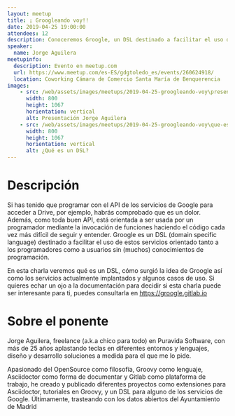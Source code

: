 ```yaml
---
layout: meetup
title: ¡ Groogleando voy!!
date: 2019-04-25 19:00:00
attendees: 12
description: Conoceremos Groogle, un DSL destinado a facilitar el uso de los servicios de Google Drive orientado tanto a los programadores como a usuarios
speaker:
  name: Jorge Aguilera
meetupinfo:
  description: Evento en meetup.com
  url: https://www.meetup.com/es-ES/gdgtoledo_es/events/260624918/
  location: Coworking Cámara de Comercio Santa María de Benquerencia
images:
    - src: /web/assets/images/meetups/2019-04-25-groogleando-voy\presentacion-jorge-aguilera.jpg
      width: 800
      height: 1067
      horientation: vertical
      alt: Presentación Jorge Aguilera
    - src: /web/assets/images/meetups/2019-04-25-groogleando-voy\que-es-un-dsl.jpg
      width: 800
      height: 1067
      horientation: vertical
      alt: ¿Qué es un DSL?
---
```


# Descripción
Si has tenido que programar con el API de los servicios de Google para acceder a Drive, por ejemplo, habrás comprobado que es un dolor. Además, como toda buen API, está orientada a ser usada por un programador mediante la invocación de funciones haciendo el código cada vez más difícil de seguir y entender. Groogle es un DSL (domain specific language) destinado a facilitar el uso de estos servicios orientado tanto a los programadores como a usuarios sin (muchos) conocimientos de programación.

En esta charla veremos qué es un DSL, cómo surgió la idea de Groogle así como los servicios actualmente implantados y algunos casos de uso. Si quieres echar un ojo a la documentación para decidir si esta charla puede ser interesante para ti, puedes consultarla en https://groogle.gitlab.io

# Sobre el ponente
Jorge Aguilera, freelance (a.k.a chico para todo) en Puravida Software, con más de 25 años aplastando teclas en diferentes entornos y lenguajes, diseño y desarrollo soluciones a medida para el que me lo pide.

Apasionado del OpenSource como filosofía, Groovy como lenguaje, Asciidoctor como forma de documentar y Gitlab como plataforma de trabajo, he creado y publicado diferentes proyectos como extensiones para Asciidoctor, tutoriales en Groovy, y un DSL para alguno de los servicios de Google. Últimamente, trasteando con los datos abiertos del Ayuntamiento de Madrid
